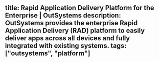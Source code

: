 title: Rapid Application Delivery Platform for the Enterprise | OutSystems
description: OutSystems provides the enterprise Rapid Application Delivery (RAD) platform to easily deliver apps across all devices and fully integrated with existing systems.
tags: ["outsystems", "platform"]
---